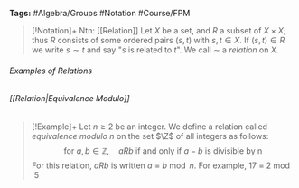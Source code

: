 **Tags:** #Algebra/Groups #Notation #Course/FPM 

> [!Notation]+ Ntn: [[Relation]]
> Let $X$ be a set, and $R$ a subset of $X\times X$; thus $R$ consists of some ordered pairs $(s,t)$ with $s,t\in X$. If $(s,t) \in R$ we write $s \sim t$ and say "$s$ is related to $t$". We call $\sim$ a *relation* on $X$.

###### Examples of Relations

###### [[Relation|Equivalence Modulo]]
> [!Example]+
> Let $n\ge 2$ be an integer. We define a relation called *equivalence modulo* $n$ on the set $\Z$ of all integers as follows:
> $$\text{for } a,b\in\mathbb{Z},\quad aRb \text{ if and only if } a-b \text{ is divisible by n}$$
> For this relation, $aRb$ is written $a\equiv b\bmod{n}$. For example, $17\equiv 2\bmod{5}$